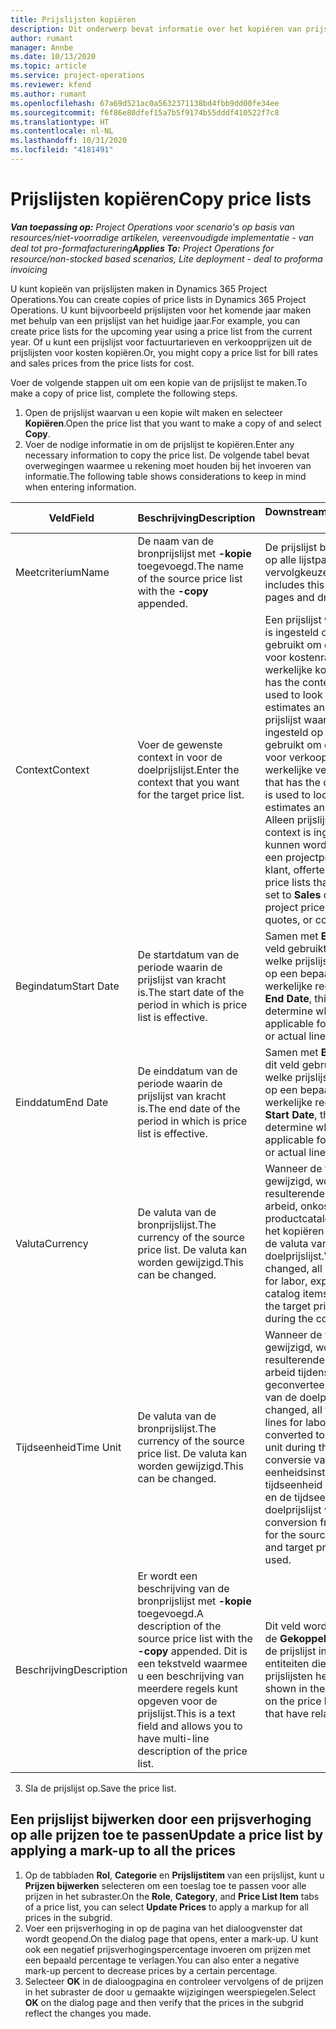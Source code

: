 ```yaml
---
title: Prijslijsten kopiëren
description: Dit onderwerp bevat informatie over het kopiëren van prijslijsten in Project Operations.
author: rumant
manager: Annbe
ms.date: 10/13/2020
ms.topic: article
ms.service: project-operations
ms.reviewer: kfend
ms.author: rumant
ms.openlocfilehash: 67a69d521ac0a5632371138bd4fbb9dd00fe34ee
ms.sourcegitcommit: f6f86e80dfef15a7b5f9174b55dddf410522f7c8
ms.translationtype: HT
ms.contentlocale: nl-NL
ms.lasthandoff: 10/31/2020
ms.locfileid: "4181491"
---
```

# <a name="copy-price-lists"></a><span data-ttu-id="94916-103">Prijslijsten kopiëren</span><span class="sxs-lookup"><span data-stu-id="94916-103">Copy price lists</span></span>

<span data-ttu-id="94916-104">_**Van toepassing op:** Project Operations voor scenario's op basis van resources/niet-voorradige artikelen, vereenvoudigde implementatie - van deal tot pro-formafacturering_</span><span class="sxs-lookup"><span data-stu-id="94916-104">_**Applies To:** Project Operations for resource/non-stocked based scenarios, Lite deployment - deal to proforma invoicing_</span></span>

<span data-ttu-id="94916-105">U kunt kopieën van prijslijsten maken in Dynamics 365 Project Operations.</span><span class="sxs-lookup"><span data-stu-id="94916-105">You can create copies of price lists in Dynamics 365 Project Operations.</span></span> <span data-ttu-id="94916-106">U kunt bijvoorbeeld prijslijsten voor het komende jaar maken met behulp van een prijslijst van het huidige jaar.</span><span class="sxs-lookup"><span data-stu-id="94916-106">For example, you can create price lists for the upcoming year using a price list from the current year.</span></span>  <span data-ttu-id="94916-107">Of u kunt een prijslijst voor factuurtarieven en verkoopprijzen uit de prijslijsten voor kosten kopiëren.</span><span class="sxs-lookup"><span data-stu-id="94916-107">Or, you might copy a price list for bill rates and sales prices from the price lists for cost.</span></span> 

<span data-ttu-id="94916-108">Voer de volgende stappen uit om een kopie van de prijslijst te maken.</span><span class="sxs-lookup"><span data-stu-id="94916-108">To make a copy of price list, complete the following steps.</span></span>

1. <span data-ttu-id="94916-109">Open de prijslijst waarvan u een kopie wilt maken en selecteer **Kopiëren**.</span><span class="sxs-lookup"><span data-stu-id="94916-109">Open the price list that you want to make a copy of and select **Copy**.</span></span>
2. <span data-ttu-id="94916-110">Voer de nodige informatie in om de prijslijst te kopiëren.</span><span class="sxs-lookup"><span data-stu-id="94916-110">Enter any necessary information to copy the price list.</span></span> <span data-ttu-id="94916-111">De volgende tabel bevat overwegingen waarmee u rekening moet houden bij het invoeren van informatie.</span><span class="sxs-lookup"><span data-stu-id="94916-111">The following table shows considerations to keep in mind when entering information.</span></span>

| <span data-ttu-id="94916-112">Veld</span><span class="sxs-lookup"><span data-stu-id="94916-112">Field</span></span> | <span data-ttu-id="94916-113">Beschrijving</span><span class="sxs-lookup"><span data-stu-id="94916-113">Description</span></span> | <span data-ttu-id="94916-114">Downstreamimpact</span><span class="sxs-lookup"><span data-stu-id="94916-114">Downstream impact</span></span> |
| --- | --- | --- |
| <span data-ttu-id="94916-115">Meetcriterium</span><span class="sxs-lookup"><span data-stu-id="94916-115">Name</span></span> | <span data-ttu-id="94916-116">De naam van de bronprijslijst met **-kopie** toegevoegd.</span><span class="sxs-lookup"><span data-stu-id="94916-116">The name of the source price list with the **-copy** appended.</span></span> | <span data-ttu-id="94916-117">De prijslijst bevat deze waarde op alle lijstpagina's en opties van vervolgkeuzelijsten.</span><span class="sxs-lookup"><span data-stu-id="94916-117">The price list includes this value on all list pages and drop-down options.</span></span> |
| <span data-ttu-id="94916-118">Context</span><span class="sxs-lookup"><span data-stu-id="94916-118">Context</span></span> | <span data-ttu-id="94916-119">Voer de gewenste context in voor de doelprijslijst.</span><span class="sxs-lookup"><span data-stu-id="94916-119">Enter the context that you want for the target price list.</span></span> | <span data-ttu-id="94916-120">Een prijslijst waarvan de context is ingesteld op **Kosten**, wordt gebruikt om de prijs op te zoeken voor kostenramingen en werkelijke kosten.</span><span class="sxs-lookup"><span data-stu-id="94916-120">A price list that has the context set to **Cost** is used to look up the price for cost estimates and cost actuals.</span></span> <span data-ttu-id="94916-121">Een prijslijst waarvan de context is ingesteld op **Verkoop**, wordt gebruikt om de prijs op te zoeken voor verkoopschattingen en werkelijke verkopen.</span><span class="sxs-lookup"><span data-stu-id="94916-121">A price list that has the context set to **Sales** is used to look up price for sales estimates and sales actuals.</span></span> <span data-ttu-id="94916-122">Alleen prijslijsten waarvoor de context is ingesteld op **Verkoop**, kunnen worden toegevoegd aan een projectprijslijst voor een klant, offerte of contract.</span><span class="sxs-lookup"><span data-stu-id="94916-122">Only price lists that have the context set to **Sales** can be attached to a project price list for a customer, quotes, or contract.</span></span> |
| <span data-ttu-id="94916-123">Begindatum</span><span class="sxs-lookup"><span data-stu-id="94916-123">Start Date</span></span> | <span data-ttu-id="94916-124">De startdatum van de periode waarin de prijslijst van kracht is.</span><span class="sxs-lookup"><span data-stu-id="94916-124">The start date of the period in which is price list is effective.</span></span> | <span data-ttu-id="94916-125">Samen met **Einddatum** wordt dit veld gebruikt om te bepalen welke prijslijst van toepassing is op een bepaalde schatting of werkelijke regel.</span><span class="sxs-lookup"><span data-stu-id="94916-125">Together with **End Date**, this field is used to determine which price list is applicable for a certain estimate or actual line.</span></span> |
| <span data-ttu-id="94916-126">Einddatum</span><span class="sxs-lookup"><span data-stu-id="94916-126">End Date</span></span> | <span data-ttu-id="94916-127">De einddatum van de periode waarin de prijslijst van kracht is.</span><span class="sxs-lookup"><span data-stu-id="94916-127">The end date of the period in which is price list is effective.</span></span> | <span data-ttu-id="94916-128">Samen met **Begindatum** wordt dit veld gebruikt om te bepalen welke prijslijst van toepassing is op een bepaalde schatting of werkelijke regel.</span><span class="sxs-lookup"><span data-stu-id="94916-128">Together with **Start Date**, this field is used to determine which price list is applicable for a certain estimate or actual line.</span></span> |
| <span data-ttu-id="94916-129">Valuta</span><span class="sxs-lookup"><span data-stu-id="94916-129">Currency</span></span> | <span data-ttu-id="94916-130">De valuta van de bronprijslijst.</span><span class="sxs-lookup"><span data-stu-id="94916-130">The currency of the source price list.</span></span> <span data-ttu-id="94916-131">De valuta kan worden gewijzigd.</span><span class="sxs-lookup"><span data-stu-id="94916-131">This can be changed.</span></span> | <span data-ttu-id="94916-132">Wanneer de valuta wordt gewijzigd, worden alle resulterende prijsregels voor arbeid, onkosten en productcatalogusartikelen tijdens het kopiëren geconverteerd naar de valuta van de doelprijslijst.</span><span class="sxs-lookup"><span data-stu-id="94916-132">When this is changed, all resulting price lines for labor, expense, and product catalog items are converted to the target price list currency during the copy.</span></span> |
| <span data-ttu-id="94916-133">Tijdseenheid</span><span class="sxs-lookup"><span data-stu-id="94916-133">Time Unit</span></span> | <span data-ttu-id="94916-134">De valuta van de bronprijslijst.</span><span class="sxs-lookup"><span data-stu-id="94916-134">The currency of the source price list.</span></span> <span data-ttu-id="94916-135">De valuta kan worden gewijzigd.</span><span class="sxs-lookup"><span data-stu-id="94916-135">This can be changed.</span></span> | <span data-ttu-id="94916-136">Wanneer de valuta wordt gewijzigd, worden alle resulterende prijsregels voor arbeid tijdens het kopiëren geconverteerd naar de eenheid van de doelprijslijst.</span><span class="sxs-lookup"><span data-stu-id="94916-136">When this is changed, all the resulting price lines for labor items are converted to the target price list unit during the copy.</span></span> <span data-ttu-id="94916-137">De conversie van de eenheidsinstellingen voor de tijdseenheid van de bronprijslijst en de tijdseenheid van de doelprijslijst wordt gebruikt.</span><span class="sxs-lookup"><span data-stu-id="94916-137">The conversion from the unit setup for the source price list time unit and target price list time unit is used.</span></span> |
| <span data-ttu-id="94916-138">Beschrijving</span><span class="sxs-lookup"><span data-stu-id="94916-138">Description</span></span> | <span data-ttu-id="94916-139">Er wordt een beschrijving van de bronprijslijst met **-kopie** toegevoegd.</span><span class="sxs-lookup"><span data-stu-id="94916-139">A description of the source price list with the **-copy** appended.</span></span> <span data-ttu-id="94916-140">Dit is een tekstveld waarmee u een beschrijving van meerdere regels kunt opgeven voor de prijslijst.</span><span class="sxs-lookup"><span data-stu-id="94916-140">This is a text field and allows you to have multi-line description of the price list.</span></span> | <span data-ttu-id="94916-141">Dit veld wordt weergegeven in de **Gekoppelde** weergaven van de prijslijst in verschillende entiteiten die gerelateerde prijslijsten hebben.</span><span class="sxs-lookup"><span data-stu-id="94916-141">This field is shown in the **Associated** views on the price list in various entities that have related price lists.</span></span> |

3. <span data-ttu-id="94916-142">Sla de prijslijst op.</span><span class="sxs-lookup"><span data-stu-id="94916-142">Save the price list.</span></span> 

## <a name="update-a-price-list-by-applying-a-mark-up-to-all-the-prices"></a><span data-ttu-id="94916-143">Een prijslijst bijwerken door een prijsverhoging op alle prijzen toe te passen</span><span class="sxs-lookup"><span data-stu-id="94916-143">Update a price list by applying a mark-up to all the prices</span></span>

1. <span data-ttu-id="94916-144">Op de tabbladen **Rol**, **Categorie** en **Prijslijstitem** van een prijslijst, kunt u **Prijzen bijwerken** selecteren om een toeslag toe te passen voor alle prijzen in het subraster.</span><span class="sxs-lookup"><span data-stu-id="94916-144">On the **Role**, **Category**, and **Price List Item** tabs of a price list, you can select **Update Prices** to apply a markup for all prices in the subgrid.</span></span> 
2. <span data-ttu-id="94916-145">Voer een prijsverhoging in op de pagina van het dialoogvenster dat wordt geopend.</span><span class="sxs-lookup"><span data-stu-id="94916-145">On the dialog page that opens, enter a mark-up.</span></span> <span data-ttu-id="94916-146">U kunt ook een negatief prijsverhogingspercentage invoeren om prijzen met een bepaald percentage te verlagen.</span><span class="sxs-lookup"><span data-stu-id="94916-146">You can also enter a negative mark-up percent to decrease prices by a certain percentage.</span></span> 
3. <span data-ttu-id="94916-147">Selecteer **OK** in de dialoogpagina en controleer vervolgens of de prijzen in het subraster de door u gemaakte wijzigingen weerspiegelen.</span><span class="sxs-lookup"><span data-stu-id="94916-147">Select **OK** on the dialog page and then verify that the prices in the subgrid reflect the changes you made.</span></span>
